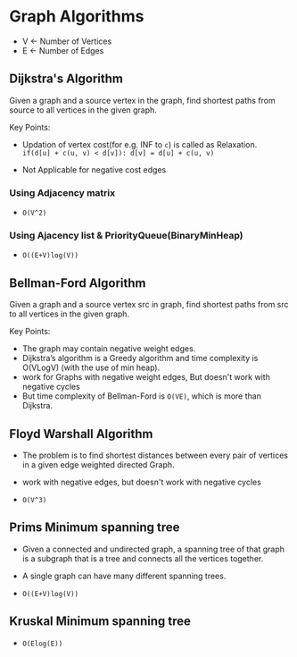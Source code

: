 # Graph Algorithms

- V <- Number of Vertices
- E <- Number of Edges

## Dijkstra's Algorithm

Given a graph and a source vertex in the graph, find shortest paths from source to all vertices in the given graph.

Key Points:
- Updation of vertex cost(for e.g. INF to `c`) is called as Relaxation.
`	if(d[u] + c(u, v) < d[v]):
		d[v] = d[u] + c(u, v)
`

- Not Applicable for negative cost edges

### Using Adjacency matrix

- `O(V^2)`

### Using Ajacency list & PriorityQueue(BinaryMinHeap)

- `O((E+V)log(V))`

## Bellman-Ford Algorithm

Given a graph and a source vertex src in graph, find shortest paths from src to all vertices in the given graph. 

Key Points:

- The graph may contain negative weight edges.
- Dijkstra’s algorithm is a Greedy algorithm and time complexity is O(VLogV) (with the use of min heap). 
- work for Graphs with negative weight edges, But doesn't work with negative cycles
- But time complexity of Bellman-Ford is `O(VE)`, which is more than Dijkstra.

## Floyd Warshall Algorithm

- The problem is to find shortest distances between every pair of vertices in a given edge weighted directed Graph.
- work with negative edges, but doesn't work with negative cycles

- `O(V^3)`

## Prims Minimum spanning tree

- Given a connected and undirected graph, a spanning tree of that graph is a subgraph that is a tree and connects all the vertices together. 
- A single graph can have many different spanning trees.

- `O((E+V)log(V))`

## Kruskal Minimum spanning tree

- `O(Elog(E))`